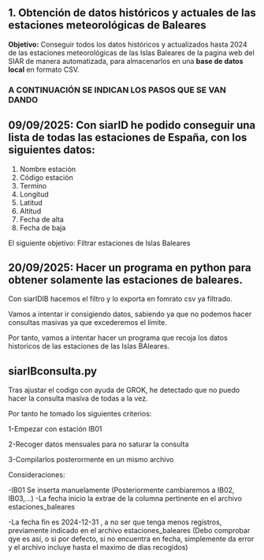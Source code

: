 ## 1. Obtención de datos históricos y actuales de las estaciones meteorológicas de Baleares

**Objetivo:** Conseguir todos los datos históricos y actualizados hasta 2024 de las estaciones meteorológicas de las Islas Baleares de la pagina web del SIAR de manera automatizada, para almacenarlos en una **base de datos local** en formato CSV.

### A CONTINUACIÓN SE INDICAN LOS PASOS QUE SE VAN DANDO 


## 09/09/2025: Con siarID he podido conseguir una lista de todas las estaciones de España, con los siguientes datos:

1. Nombre estación
2. Código estación
3. Termino 
4. Longitud 
5. Latitud 
6. Altitud
5. Fecha de alta
6. Fecha de baja

El siguiente objetivo: Filtrar estaciones de Islas Baleares

## 20/09/2025: Hacer un programa en python para obtener solamente las estaciones de baleares.

Con siarIDIB hacemos el filtro y lo exporta en fomrato csv ya filtrado.

Vamos a intentar ir consigiendo datos, sabiendo ya que no podemos hacer consultas masivas ya que excederemos el límite. 

Por tanto, vamos a intentar hacer un programa que recoja los datos historicos de las estaciones de las Islas BAleares.

## siarIBconsulta.py

Tras ajustar el codigo con ayuda de GROK, he detectado que no puedo hacer la consulta masiva de todas a la vez. 

Por tanto he tomado los siguientes criterios:

1-Empezar con estación IB01

2-Recoger datos mensuales para no saturar la consulta

3-Compilarlos posterormente en un mismo archivo

Consideraciones:

-IB01 Se inserta manuelamente (Posteriormente cambiaremos a IB02, IB03,...)
-La fecha inicio la extrae de la columna pertinente en el archivo estaciones_baleares

-La fecha fin es 2024-12-31 , a no ser que tenga menos registros, previamente indicado en el archivo estaciones_baleares (Debo comprobar qye es así, o si por defecto, si no encuentra en fecha, simplemente da error y el archivo incluye hasta el maximo de dias recogidos)



